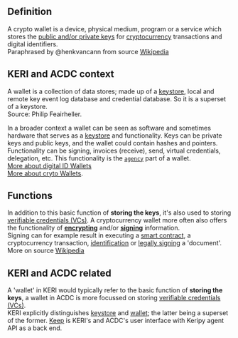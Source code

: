 ## Definition

A crypto wallet is a device, physical medium, program or a service which stores the [public and/or private keys](https://en.wikipedia.org/wiki/Public-key_cryptography) for [cryptocurrency](https://en.wikipedia.org/wiki/Cryptocurrency) transactions and digital identifiers.\
Paraphrased by @henkvancann from source [Wikipedia](https://en.wikipedia.org/wiki/Cryptocurrency_wallet)

## KERI and ACDC context

A wallet is a collection of data stores; made up of a [keystore](keystore.md), local and remote key event log database and credential database. So it is a superset of a keystore.\
Source: Philip Feairheller.

In a broader context a wallet can be seen as software and sometimes hardware that serves as a [keystore](keystore.md) and functionality. Keys can be private keys and public keys, and the wallet could contain hashes and pointers. Functionality can be signing, invoices (receive), send, virtual credentials, delegation, etc. This functionality is the [`agency`](agency.md) part of a wallet.\
[More about digital ID Wallets](https://www.thalesgroup.com/en/markets/digital-identity-and-security/government/identity/digital-identity-services/digital-id-wallet)\
[More about cryto Wallets](https://cryptocurrencyfacts.com/what-is-a-cryptocurrency-wallet/).

## Functions

In addition to this basic function of **storing the keys**, it's also used to storing [verifiable credentials (VCs)](<verifiable-credential-(VC.md)>). A cryptocurrency wallet more often also offers the functionality of **[encrypting](https://en.wikipedia.org/wiki/Encrypting)** and/or **[signing](https://en.wikipedia.org/wiki/Digital_signature)** information.\
Signing can for example result in executing a [smart contract](https://en.wikipedia.org/wiki/Smart_contract), a cryptocurrency transaction, [identification](https://en.wikipedia.org/wiki/Digital_signature#Authentication) or [legally signing](https://en.wikipedia.org/wiki/Electronic_signature) a 'document'.\
More on source [Wikipedia](https://en.wikipedia.org/wiki/Cryptocurrency_wallet)

## KERI and ACDC related

A 'wallet' in KERI would typically refer to the basic function of **storing the keys**, a wallet in ACDC is more focussed on storing [verifiable credentials (VCs)](<verifiable-credential-(VC.md)>).\
KERI explicitly distinguishes [keystore](keystone.md) and [wallet](wallet.md); the latter being a superset of the former. [Keep](keep.md) is KERI's and ACDC's user interface with Keripy agent API as a back end.
